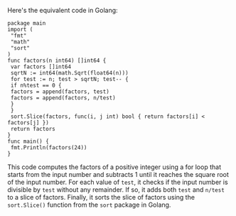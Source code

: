 Here's the equivalent code in Golang:
```
package main
import (
 "fmt"
 "math"
 "sort"
)
func factors(n int64) []int64 {
 var factors []int64
 sqrtN := int64(math.Sqrt(float64(n)))
 for test := n; test > sqrtN; test-- {
 if n%test == 0 {
 factors = append(factors, test)
 factors = append(factors, n/test)
 }
 }
 sort.Slice(factors, func(i, j int) bool { return factors[i] < factors[j] })
 return factors
}
func main() {
 fmt.Println(factors(24))
}
```
This code computes the factors of a positive integer using a for loop that starts from the input number and subtracts 1 until it reaches the square root of the input number. For each value of `test`, it checks if the input number is divisible by `test` without any remainder. If so, it adds both `test` and `n/test` to a slice of factors. Finally, it sorts the slice of factors using the `sort.Slice()` function from the `sort` package in Golang.


